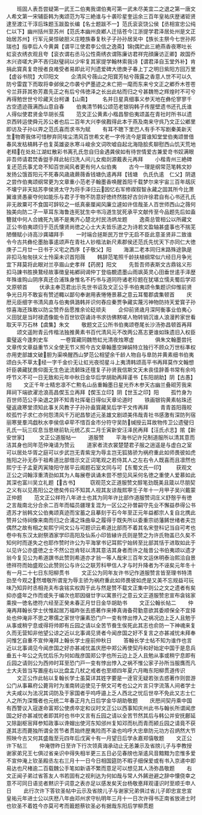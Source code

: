 <!-- { "loadSidebar": true } -->
　　班固人表吾尝疑第一武王二伯夷我谓伯夷可第一武未尽美宜二之退之第一唐文人希文第一宋辅臣韩为夷颂范为写三絶谁与十袭珍星奎运余三百年皇祐庆歴诸钜贤逮至渡江干淳后珠题玉跋盈长编【名士题跋不一】范氏衮衮饶公侯【丞相宣忠公纯仁以下】幽州括州至苏州【范氏本幽州良鄕人迁括苍今江浙提学君泽居处州是文正始居苏州】行军元昊惊破胆义庄睦族春复秋子子孙孙居吴中【族长主祭今七世孙邦瑞也】指李后人今黄龚【谓平江使君李公信之逸斋】锦偶贮此三絶燕香夜寒吐长虹衮衣绣衣观且夸【衮衣谓右丞马公性斋绣衣谓陈廉访君祥完顔廉访正卿】故国乔木兴咨嗟大尹不吝归赵璧祠以少牢复其家提学翰林索我诗【谓君泽自玉堂外补】肯捐此寳真复竒授者良难受者易即此可刋遗爱碑大徳庚子春上丁之明日紫阳方回万里【虚谷书院】大印阳文
　　企清风兮薇山之阳寳芳帖兮薇露之香意人世不可以久防兮雷霆下而取将幸邺侯之巾袭兮俨墨迹之未亡把一麾而东来兮文正之鄕乔木苍苍兮兰菲菲其弥芳嘉先正之有后兮伟徳泽之长出此帖而归之兮甚魏笏之辉煌时不可兮再得勉世世兮珍藏天台柯谦【山斋】
　　名并日星真细事义参天地在彝伦寥寥千古空遗迹薇满西山意自春
　　伯夷清节韩公颂范老银钩韩子传屋壁遗书还孔氏谁人得似使君贤金华胡长孺
　　范文正公黄素小楷昌黎伯夷颂盖在青社时所书以遗京西转运使舜元苏公者也后二百年大兴李侯戡得此本于燕及南来守呉乃文正公鄕里即访及子孙以畀之范氏喜而求书为赋
　　有耳不聴下里巴人有手不写剧秦美新天生物寄我体可惜秽弃同埃尘清风百世希文老一字传流今是寳谁知堂堂伯夷颂曽借春风发枯槁韩子也复英雄姿氷寒斗峻余文词吹嘘自起北海隐脍炙聊慰西山饥天荒地老精在处处江湖虹散彩书离孔氏忽自归金遇龚侯如有待世情爱古兼爱竒书奴满眼非吾师请君焚香盥手拜此帖归洗人间儿女痴剡源戴表元再拜
　　小楷青州三絶碑复还范氏事尤竒不知百世闻风者更有何人似伯夷
　　古今一理是纲常范笔韩文妙发扬公饿首阳元不死春风歳歳蕨薇香钱塘仇逺再拜【钱塘　仇氏仇逺　仁父】阴退之尝作伯夷颂纲常更为文章重小范老子翰墨香唤醒首阳千载梦尔来宇宙三百年刼灰不壊宁非天姑苏李侯贤太守为将手泽归云因忆右军修禊叙智永藏之固其所今比萧翼谁贤愚豪夺何如能乐与君子于物不防意好徳终然胜好古剑许徐君自有心书还孔氏非无故粟可不食国可辞较之一纸真豪厘闻风廉立遽如许信哉圣人百世师西山之薇何独美向防二子一草耳东海鲁连死犹生中书冯道生犹死承平文献传至今品题先后如盍簪就中何人合媿死九锡不是夷齐心楚北村民汤炳龙题
　　逸斋总管相公以所藏文正公书伯夷颂归于范氏懐贤尚徳之心士大夫皆乐道之为诗若文盈轴甚盛事也不揣芜陋僭赋小诗高沙龚璛拜手
　　一时端合拯斯民万世宁无启不臣此意圣贤非二致谁令今古共彝伦墨胎事逺颂声在青社人钞楷法新尺素郡侯还范氏先忧天下亦同仁大徳庚子二月廿一日书于义宅之西序【子敬父】阳
　　海濵二老本同归末路殊途孰是非扣马匆匆扶义士怜渠未识首阳薇
　　韩辞范笔照千龄扶植纲常似六经日月争光宜下拜莫将此眼对兰亭眉山史孝祥【药房】阳文
　　先哲吾师表斯文古鼎铭义形扣马諌书胜换鵞经故事徴皇祐鄕祠谒仲丁登临覩遗墨山雨飒英灵心田垂世逺手泽歴年殊谁购山阴序真还合浦珠身惟名不朽书与道同符诸老珍题在犹堪立懦夫蜀后学邓文原顿首
　　伏承主奉范君出示先世书诏及文正公手书伯夷颂令集题识仰惟前贤争光日月不敢妄有赞述輙以鄙句奉谢用表惓惓景慕之意云耳蜀郡虞集顿首
　　庆厯元臣细字书清风直与伯夷俱潞韩并识何舂应秦贾争藏实蔑污神物防持天爱寳子孙惊喜海还珠敢以防尘赞乔岳愿推余论砭顽夫
　　企仰前贤歳月深阿衡事业伯夷心义田犹是当时禄遗像能令百世钦窃诵诗书求彷佛黙嗟人物转销沉谁人浪漫矜家世看取天平万石林【虞集】朱文
　　敬题文正公所书伯夷颂卷尾长沙汤弥昌顿首再拜
　　颂文遥附青云传楷法独推黄素书百代清风元不改两公髙志更谁如珠遗旧入权臣槖璧返今逢刺史车
　　一卷寳藏同魏笏虹光清夜烛寒虚　　　　俱朱文翰墨尝托文章传文章益重节义全使无节义照今古文章翰墨空婵娟特立独行不顾众万世标凖权亦用吏部雄文破胆为渠唤醒西山梦范公相望余千龄人物自与臯防并黄素细书伯夷颂白头不草太经一字千金价无让虹光夜彻星斗上夷清韩颂高平书再拜莫作文翰想奸臣袭藏犹畏仰面无生色泚流颡珠还氊复子孙贤我信斯文天未丧佳辞善书常有余呜呼节义不可一日无致和元年中秋日金华后学胡助再拜谨书【东阳胡助】阴【古愚】阳
　　文正千年士精忠凛不亡勲名山岳重翰墨日星光乔木参天古幽兰叠砌芳我来拜祠下端欲濯沧浪高昌偰玉立再拜【偰玉立印】阴【世玉之印】阳
　　孤竹身为百世师范公手染退之辞不知青社挥毫日得似天章论道时
　　铁画银钩黄素帖珠还璧返歳寒堂须知此事关风教子子孙孙盍寳藏吴后学干文传再拜
　　青青首阳薇皎皎孤竹子求仁亦何怨清风千万祀昌黎述元圣雄文剧颂美伟哉青社书感激有深防列宿丽寒旻羣鸿戯秋水李侯信卓荦不惜百金市分符守吴防缄授云耳故物传卫公遗璧归孔氏一玩三叹息当思继前轨元统乙亥二月壬寅新安汪泽民再拜【汪氏尗志】隂【新安世家】
　　文正公道服帖一
　　道服赞
　　平海书记许兄制道服所以清其意而洁其身也同年范仲淹请为赞云
　　道家者流衣裳楚楚君子服之逍遥是与虚白之室可以居处华胥之庭可以步武岂无青紫宠为辱主岂无狐狢骄为祸府重此如师畏彼如虎旌阳之孙无忝于祖希道比部借示文正词笔观之若侍其人之左右令人既喜而且凛然也熙宁壬子孟夏丙寅陵阳守居平云阁题石室文同与可【东蜀文氏一印】
　　获观文正公之词翰淳重清劲如其为人每展卷讽诵未尝不想见风采何名徳之重使人爱慕如此其深也富川吴立礼题【古书】
　　窃观范文正道服赞文醇笔劲既美且箴以尽朋契之义有以见髙阳公之徳矣传曰不知其人视其友谅哉熙寕壬子年十一月甲子吴兴戴蒙正仲题
　　范文正公祥符八年进士也其为同年许比部作道服赞词庄义舒慤乎有徳之言哉南北分合余二百年而幅员疆理复混为一区公之孙曽嗣守先业不懈益恭得公书遗苏才翁韩文公伯夷颂真迹而宝蓄之且摹刻于石今年至正元年益都宗人复自北携此赞并公侍祠像来南而归之合浦之珠曲阜之履得于既失所以委重宗祊藩餙世绪者夫岂偶然之故有相之矣熙宁间文公与可题识云希道比部而不着其名宋登科记当自可考也卷中有东汉太尉祭酒家学印高阳及仙系小印皆縁许氏则是赞之为许氏物盖已久矣不知何时而遂失之也耶作赞时许公为平海掌书记耳熙宁始转至比部其恬于进取如此于以见许公亦盛徳之士不然公岂肯轻以清其意洁其身者而许之哉昔公书伯夷颂以遗才翁今复见公为希道譔书此赞则希道亦才翁一等人哉宋三百年文运休明泰治熙洽自景徳祥符而始盛观公此赞则公与许公之联芳科甲信人才与时升降者为不诬矣元年冬十有一月二十七日东阳柳贯书
　　文正公为同年友许书记作道服赞言皆至理书特清劲至今观之然増敬所谓宠为辱主骄为祸府重此如师畏彼如虎是又美不忘规益可玩味乃知异时丞相尧夫布衾铭实权舆于此与然是赞不载文正集中则公之文之遗者有矣抑亦盛年之作而或失于编次也耶因缀廿字以寓景行之意云文正道服赞忠宣布衾铭家乘揆一徳名徳符六经至正癸未春正月廿日金华胡助书
　　文正公翰长帖二
　　仲淹再拜翰长学士伏惟起居万福昨张去惑著作来捧真诲备荷勤意欲其委顺保全不宜择处也仲淹非不思之寒儒之家世守廉素恐门户一变有悖出悖入之祸况边上乏人且勉于从事或稍宁息或得将帅即有丘园之请以全苦节飬生俟死此其志也俞防一下神魂来复久而无营知非他望公谅之近以北事谒见贤者今闻彦国之好不复言之亦甚减忧未拜奉问惟乞自重不宣仲淹拜上翰长学士座前仲秋日
　　答翰长学士帖不知为谁作也言近以北事谒见今闻彦国之好亦甚减忧盖庆厯中郑公再使契丹和好始定中国于是息兵垂五十年公之先忧后乐为何如哉彦国郑公字也所云边上乏人且勉从事或稍宁息即有丘园之请则公为西帅时耳至恐门戸一变有悖出悖入之祸不惟公家子孙所当服膺而凡士大夫皆当写置座右以比盘盂几杖之戒者也至顺四年夏六月晦东阳柳贯道传识
　　文正公作此帖以复翰长学士虽莫详其姓字要是一逹官无疑若张去惑著作则尝游公门从事幕府公薨背时为淮南转运使见于祭文可考也公之片言只字流落人间者学士大夫咸以为法况其词防及于家国者乎呜呼邉上乏人西北之忧后世卒不免此又志士仁人之所为深慨者也元统二年春正月九日后学金华胡助敬题
　　庆厯间契丹乘中国有西警议入宼遂命富郑公使虏卒定和议时文正公以西事知庆州此书与翰长所谓闻彦国之好亦甚减忧者即其时也书中又言有丘园之请以全苦节然其后与韩公并安抚鄜延又除副枢宻拜参知政事以谗媢出使河东知邠州复知邓而杭而青而颍丘园之请竟不获遂其志而薨独所谓全苦节者贯始终歴夷险而不渝也呜呼大忠臯防元功方召炳然大节照映今古又何其盛哉至元四年后戊寅十有一月望日后学永嘉郑僖敬题
　　文正公许下帖三
　　仲淹啓昨日至许下行次领真诲承动止无恙兼示及省牓儿子与李教授谢家弟兄王七俱过省亲识中得失相半更三五日必见春牓也渐逺风音黯黯为恋惟多爱不宣仲淹上钦圣殿丞左右三月十一日今日相国筵防不暇子细保爱或有书入京递中即易达也尺楮逾二百载魏公手笔如新语不繁而意足可以想见其人汤弥昌敬题
　　右文正闻子弟过省答友人书若固有之视利达为何如哉与常人外餙逊避之辞中懐侥幸之意不可同日语览者黙识于词意之表亦足以感发矣天台杨敬悳拜观谨识时至顺壬申人日
　　此行次许下答钦圣帖中云示及省牓儿子与谢家兄弟俱过省儿子即忠宣忠宣皇祐元年进士公以庆厯八年由邓州求守杭明年三月十一日次许得书正南省放进士时也钦圣不着姓今亦莫可考而籖题蔡钦圣必有据哉东阳后学柳贯题
